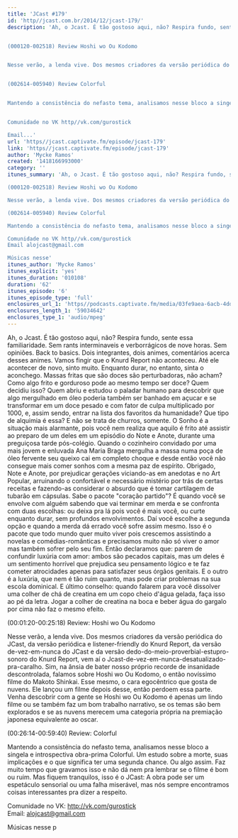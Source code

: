 ```yaml
---
title: 'JCast #179'
id: 'http//jcast.com.br/2014/12/jcast-179/'
description: 'Ah, o Jcast. É tão gostoso aqui, não? Respira fundo, sente essa familiaridade. Sem rants interminaveis e verborrágicos de nove horas. Sem opiniões. Back to basics. Dois integrantes, dois animes, comentários acerca desses animes. Vamos fingir que o Knurd Report não aconteceu. Até ele acontecer de novo, sinto muito. Enquanto durar, no entanto, sinta o aconchego. Massas fritas que são doces são perturbadoras, não acham? Como algo frito e gorduroso pode ao mesmo tempo ser doce? Quem decidiu isso? Quem abriu e estudou o paladar humano para descobrir que algo mergulhado em óleo poderia também ser banhado em açucar e se transformar em um doce pesado e com fator de culpa multiplicado por 1000, e, assim sendo, entrar na lista dos favoritos da humanidade? Que tipo de alquimia é essa? E não se trata de churros, somente. O Sonho é a situação mais alarmante, pois você nem realiza que aquilo é frito até assistir ao preparo de um deles em um episódio do Note e Anote, durante uma preguiçosa tarde pós-colégio. Quando o cozinheiro convidado por uma mais jovem e enluvada Ana Maria Braga mergulha a massa numa poça de óleo fervente seu queixo cai em completo choque e desde então você não consegue mais comer sonhos com a mesma paz de espírito. Obrigado, Note e Anote, por prejudicar gerações viciando-as em anedotas e no Art Popular, arruinando o confortável e necessário mistério por trás de certas receitas e fazendo-as considerar o absurdo que é tomar cartilagem de tubarão em cápsulas. Sabe o pacote &quot;coração partido&quot;? É quando você se envolve com alguém sabendo que vai terminar em merda e se confronta com duas escolhas ou deixa pra lá pois você é mais você, ou curte enquanto durar, sem profundos envolvimentos. Daí você escolhe a segunda opção e quando a merda dá errado você sofre assim mesmo. Isso é o pacote que todo mundo quer muito viver pois crescemos assistindo a novelas e comédias-românticas e precisamos muito não só viver o amor mas também sofrer pelo seu fim. Então declaramos que parem de confundir luxúria com amor ambos são pecados capitais, mas um deles é um sentimento horrível que prejudica seu pensamento lógico e te faz cometer atrocidades apenas para satisfazer seus órgãos genitais. E o outro é a luxúria, que nem é tão ruim quanto, mas pode criar problemas na sua escola dominical. E último conselho quando falarem para você dissolver uma colher de chá de creatina em um copo cheio dágua gelada, faça isso ao pé da letra. Jogar a colher de creatina na boca e beber água do gargalo por cima não faz o mesmo efeito.


(000120-002518) Review Hoshi wo Ou Kodomo


Nesse verão, a lenda vive. Dos mesmos criadores da versão periódica do JCast, da versão periódica e listener-friendly do Knurd Report, da versão de-vez-em-nunca do JCast e da versão dedo-do-meio-proverbial-estupro-sonoro do Knurd Report, vem aí o Jcast-de-vez-em-nunca-desatualizado-pra-caralho. Sim, na ânsia de bater nosso próprio recorde de insanidade descontrolada, falamos sobre Hoshi wo Ou Kodomo, o então novíssimo filme do Makoto Shinkai. Esse mesmo, o cara egocêntrico que gosta de nuvens. Ele lançou um filme depois desse, então perdoem essa parte. Venha descobrir com a gente se Hoshi wo Ou Kodomo é apenas um lindo filme ou se também faz um bom trabalho narrativo, se os temas são bem explorados e se as nuvens merecem uma categoria própria na premiação japonesa equivalente ao oscar.


(002614-005940) Review Colorful


Mantendo a consistência do nefasto tema, analisamos nesse bloco a singela e introspectiva obra-prima Colorful. Um estudo sobre a morte, suas implicações e o que significa ter uma segunda chance. Ou algo assim. Faz muito tempo que gravamos isso e não dá nem pra lembrar se o filme é bom ou ruim. Mas fiquem tranquilos, isso é o JCast A obra pode ser um espetáculo sensorial ou uma falha miserável, mas nós sempre encontramos coisas interessantes pra dizer a respeito.


Comunidade no VK http//vk.com/gurostick

Email...'
url: 'https//jcast.captivate.fm/episode/jcast-179'
link: 'https//jcast.captivate.fm/episode/jcast-179'
author: 'Mycke Ramos'
created: '1418166993000'
category: ''
itunes_summary: 'Ah, o Jcast. É tão gostoso aqui, não? Respira fundo, sente essa familiaridade. Sem rants interminaveis e verborrágicos de nove horas. Sem opiniões. Back to basics. Dois integrantes, dois animes, comentários acerca desses animes. Vamos fingir que o Knurd Report não aconteceu. Até ele acontecer de novo, sinto muito. Enquanto durar, no entanto, sinta o aconchego. Massas fritas que são doces são perturbadoras, não acham? Como algo frito e gorduroso pode ao mesmo tempo ser doce? Quem decidiu isso? Quem abriu e estudou o paladar humano para descobrir que algo mergulhado em óleo poderia também ser banhado em açucar e se transformar em um doce pesado e com fator de culpa multiplicado por 1000, e, assim sendo, entrar na lista dos favoritos da humanidade? Que tipo de alquimia é essa? E não se trata de churros, somente. O Sonho é a situação mais alarmante, pois você nem realiza que aquilo é frito até assistir ao preparo de um deles em um episódio do Note e Anote, durante uma preguiçosa tarde pós-colégio. Quando o cozinheiro convidado por uma mais jovem e enluvada Ana Maria Braga mergulha a massa numa poça de óleo fervente seu queixo cai em completo choque e desde então você não consegue mais comer sonhos com a mesma paz de espírito. Obrigado, Note e Anote, por prejudicar gerações viciando-as em anedotas e no Art Popular, arruinando o confortável e necessário mistério por trás de certas receitas e fazendo-as considerar o absurdo que é tomar cartilagem de tubarão em cápsulas. Sabe o pacote "coração partido"? É quando você se envolve com alguém sabendo que vai terminar em merda e se confronta com duas escolhas ou deixa pra lá pois você é mais você, ou curte enquanto durar, sem profundos envolvimentos. Daí você escolhe a segunda opção e quando a merda dá errado você sofre assim mesmo. Isso é o pacote que todo mundo quer muito viver pois crescemos assistindo a novelas e comédias-românticas e precisamos muito não só viver o amor mas também sofrer pelo seu fim. Então declaramos que parem de confundir luxúria com amor ambos são pecados capitais, mas um deles é um sentimento horrível que prejudica seu pensamento lógico e te faz cometer atrocidades apenas para satisfazer seus órgãos genitais. E o outro é a luxúria, que nem é tão ruim quanto, mas pode criar problemas na sua escola dominical. E último conselho quando falarem para você dissolver uma colher de chá de creatina em um copo cheio dágua gelada, faça isso ao pé da letra. Jogar a colher de creatina na boca e beber água do gargalo por cima não faz o mesmo efeito.

(000120-002518) Review Hoshi wo Ou Kodomo

Nesse verão, a lenda vive. Dos mesmos criadores da versão periódica do JCast, da versão periódica e listener-friendly do Knurd Report, da versão de-vez-em-nunca do JCast e da versão dedo-do-meio-proverbial-estupro-sonoro do Knurd Report, vem aí o Jcast-de-vez-em-nunca-desatualizado-pra-caralho. Sim, na ânsia de bater nosso próprio recorde de insanidade descontrolada, falamos sobre Hoshi wo Ou Kodomo, o então novíssimo filme do Makoto Shinkai. Esse mesmo, o cara egocêntrico que gosta de nuvens. Ele lançou um filme depois desse, então perdoem essa parte. Venha descobrir com a gente se Hoshi wo Ou Kodomo é apenas um lindo filme ou se também faz um bom trabalho narrativo, se os temas são bem explorados e se as nuvens merecem uma categoria própria na premiação japonesa equivalente ao oscar.

(002614-005940) Review Colorful

Mantendo a consistência do nefasto tema, analisamos nesse bloco a singela e introspectiva obra-prima Colorful. Um estudo sobre a morte, suas implicações e o que significa ter uma segunda chance. Ou algo assim. Faz muito tempo que gravamos isso e não dá nem pra lembrar se o filme é bom ou ruim. Mas fiquem tranquilos, isso é o JCast A obra pode ser um espetáculo sensorial ou uma falha miserável, mas nós sempre encontramos coisas interessantes pra dizer a respeito.

Comunidade no VK http//vk.com/gurostick
Email alojcast@gmail.com

Músicas nesse'
itunes_author: 'Mycke Ramos'
itunes_explicit: 'yes'
itunes_duration: '010108'
duration: '62'
itunes_episode: '6'
itunes_episode_type: 'full'
enclosures_url_1: 'https//podcasts.captivate.fm/media/03fe9aea-6acb-4dd7-aeeb-6528f01b4b15/darkonix-20141209011233_tc.mp3'
enclosures_length_1: '59034642'
enclosures_type_1: 'audio/mpeg'
---
```

Ah, o Jcast. É tão gostoso aqui, não? Respira fundo, sente essa familiaridade. Sem rants interminaveis e verborrágicos de nove horas. Sem opiniões. Back to basics. Dois integrantes, dois animes, comentários acerca desses animes. Vamos fingir que o Knurd Report não aconteceu. Até ele acontecer de novo, sinto muito. Enquanto durar, no entanto, sinta o aconchego. Massas fritas que são doces são perturbadoras, não acham? Como algo frito e gorduroso pode ao mesmo tempo ser doce? Quem decidiu isso? Quem abriu e estudou o paladar humano para descobrir que algo mergulhado em óleo poderia também ser banhado em açucar e se transformar em um doce pesado e com fator de culpa multiplicado por 1000, e, assim sendo, entrar na lista dos favoritos da humanidade? Que tipo de alquimia é essa? E não se trata de churros, somente. O Sonho é a situação mais alarmante, pois você nem realiza que aquilo é frito até assistir ao preparo de um deles em um episódio do Note e Anote, durante uma preguiçosa tarde pós-colégio. Quando o cozinheiro convidado por uma mais jovem e enluvada Ana Maria Braga mergulha a massa numa poça de óleo fervente seu queixo cai em completo choque e desde então você não consegue mais comer sonhos com a mesma paz de espírito. Obrigado, Note e Anote, por prejudicar gerações viciando-as em anedotas e no Art Popular, arruinando o confortável e necessário mistério por trás de certas receitas e fazendo-as considerar o absurdo que é tomar cartilagem de tubarão em cápsulas. Sabe o pacote "coração partido"? É quando você se envolve com alguém sabendo que vai terminar em merda e se confronta com duas escolhas: ou deixa pra lá pois você é mais você, ou curte enquanto durar, sem profundos envolvimentos. Daí você escolhe a segunda opção e quando a merda dá errado você sofre assim mesmo. Isso é o pacote que todo mundo quer muito viver pois crescemos assistindo a novelas e comédias-românticas e precisamos muito não só viver o amor mas também sofrer pelo seu fim. Então declaramos que: parem de confundir luxúria com amor: ambos são pecados capitais, mas um deles é um sentimento horrível que prejudica seu pensamento lógico e te faz cometer atrocidades apenas para satisfazer seus órgãos genitais. E o outro é a luxúria, que nem é tão ruim quanto, mas pode criar problemas na sua escola dominical. E último conselho: quando falarem para você dissolver uma colher de chá de creatina em um copo cheio d'água gelada, faça isso ao pé da letra. Jogar a colher de creatina na boca e beber água do gargalo por cima não faz o mesmo efeito.

(00:01:20-00:25:18) Review: Hoshi wo Ou Kodomo

Nesse verão, a lenda vive. Dos mesmos criadores da versão periódica do JCast, da versão periódica e listener-friendly do Knurd Report, da versão de-vez-em-nunca do JCast e da versão dedo-do-meio-proverbial-estupro-sonoro do Knurd Report, vem aí o Jcast-de-vez-em-nunca-desatualizado-pra-caralho. Sim, na ânsia de bater nosso próprio recorde de insanidade descontrolada, falamos sobre Hoshi wo Ou Kodomo, o então novíssimo filme do Makoto Shinkai. Esse mesmo, o cara egocêntrico que gosta de nuvens. Ele lançou um filme depois desse, então perdoem essa parte. Venha descobrir com a gente se Hoshi wo Ou Kodomo é apenas um lindo filme ou se também faz um bom trabalho narrativo, se os temas são bem explorados e se as nuvens merecem uma categoria própria na premiação japonesa equivalente ao oscar.

(00:26:14-00:59:40) Review: Colorful

Mantendo a consistência do nefasto tema, analisamos nesse bloco a singela e introspectiva obra-prima Colorful. Um estudo sobre a morte, suas implicações e o que significa ter uma segunda chance. Ou algo assim. Faz muito tempo que gravamos isso e não dá nem pra lembrar se o filme é bom ou ruim. Mas fiquem tranquilos, isso é o JCast: A obra pode ser um espetáculo sensorial ou uma falha miserável, mas nós sempre encontramos coisas interessantes pra dizer a respeito.

Comunidade no VK: http://vk.com/gurostick  
Email: alojcast@gmail.com

Músicas nesse p